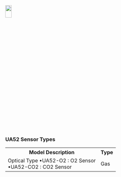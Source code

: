 
<img src="https://github.com/user-attachments/assets/771264bf-60dc-46db-bd62-2f0d790b0e11" width="20%" height="10%">
<body>

<h3>UA52 Sensor Types</h3>
<table>
    <tr>
        <th>Model Description</th>
        <th>Type</th>
    </tr>
    <tr>
        <td>
		Optical Type
		•UA52-O2     :  O2 Sensor<br>
		•UA52-CO2   :  CO2 Sensor<br>
        </td>
        <td>Gas</td>
    </tr>
</table>